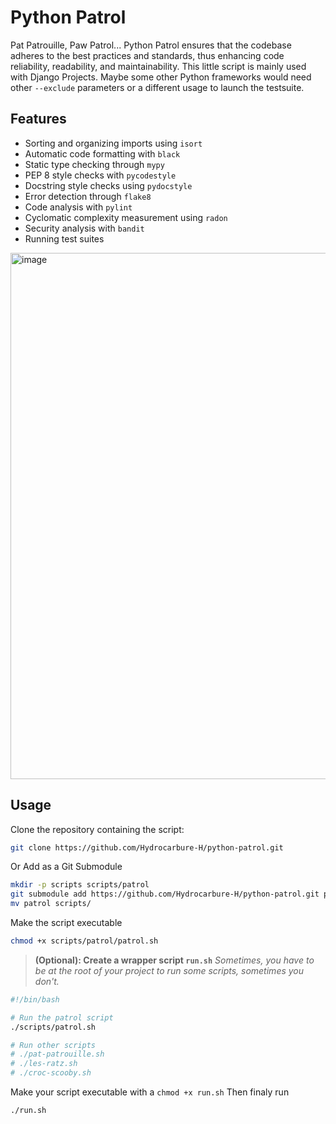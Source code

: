 # Python Patrol
Pat Patrouille, Paw Patrol... Python Patrol ensures that the codebase adheres to the best practices and standards, thus enhancing code reliability, readability, and maintainability.
This little script is mainly used with Django Projects. Maybe some other Python frameworks would need other `--exclude` parameters or a different usage to launch the testsuite.
## Features

- Sorting and organizing imports using `isort`
- Automatic code formatting with `black`
- Static type checking through `mypy`
- PEP 8 style checks with `pycodestyle`
- Docstring style checks using `pydocstyle`
- Error detection through `flake8`
- Code analysis with `pylint`
- Cyclomatic complexity measurement using `radon`
- Security analysis with `bandit`
- Running test suites

<img width="842" alt="image" src="https://github.com/user-attachments/assets/c0ed7cac-6f97-4a3b-adff-cb145ff36f7a">

## Usage
Clone the repository containing the script:
```bash
git clone https://github.com/Hydrocarbure-H/python-patrol.git
```
Or Add as a Git Submodule
```bash
mkdir -p scripts scripts/patrol
git submodule add https://github.com/Hydrocarbure-H/python-patrol.git patrol
mv patrol scripts/
```
Make the script executable
```bash
chmod +x scripts/patrol/patrol.sh
```
> **(Optional): Create a wrapper script `run.sh`**
> *Sometimes, you have to be at the root of your project to run some scripts, sometimes you don't.*
```bash
#!/bin/bash

# Run the patrol script
./scripts/patrol.sh

# Run other scripts
# ./pat-patrouille.sh
# ./les-ratz.sh
# ./croc-scooby.sh
```
Make your script executable with a `chmod +x run.sh`
Then finaly run
```bash
./run.sh
```
